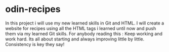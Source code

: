 # odin-recipes

In this project i will use my new learned skills in Git and HTML.
I will create a website for recipes using all the HTML tags i learned until now and push them via my learned Git skills.
For anybody reading this : Keep working and work hard. Its all about starting and always improving little by little. Consistency is key they say!
